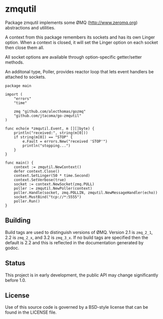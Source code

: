 # zmqutil

Package zmqutil implements some ØMQ (http://www.zeromq.org) abstractions and
utilities.

A context from this package remembers its sockets and has its own Linger
option.  When a context is closed, it will set the Linger option on each
socket then close them all.

All socket options are available through option-specific getter/setter methods.

An additonal type, Poller, provides reactor loop that lets event handlers be
attached to sockets.

	package main

	import (
		"errors"
		"time"

		zmq "github.com/alecthomas/gozmq"
		"github.com/jtacoma/go-zmqutil"
	)

	func echo(e *zmqutil.Event, m [][]byte) {
		println("received:", string(m[0]))
		if string(m[0]) == "STOP" {
			e.Fault = errors.New("received 'STOP'")
			println("stopping...")
		}
	}

	func main() {
		context := zmqutil.NewContext()
		defer context.Close()
		context.SetLinger(50 * time.Second)
		context.SetVerbose(true)
		socket := context.NewSocket(zmq.PULL)
		poller := zmqutil.NewPoller(context)
		poller.Handle(socket, zmq.POLLIN, zmqutil.NewMessageHandler(echo))
		socket.MustBind("tcp://*:5555")
		poller.Run()
	}

## Building

Build tags are used to distinguish versions of ØMQ.  Version 2.1 is `zmq_2_1`,
2.2 is `zmq_2_x`, and 3.2 is `zmq_3_x`.  If no build tags are specified then the
default is 2.2 and this is reflected in the documentation generated by godoc.

## Status

This project is in early development, the public API may change significantly
before 1.0.

## License

Use of this source code is governed by a BSD-style license that can be found in
the LICENSE file.
